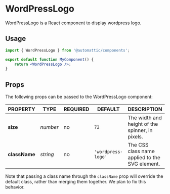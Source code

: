 # WordPressLogo

WordPressLogo is a React component to display wordpress logo.

## Usage

```jsx
import { WordPressLogo } from '@automattic/components';

export default function MyComponent() {
	return <WordPressLogo />;
}
```

## Props

The following props can be passed to the WordPressLogo component:

| PROPERTY      | TYPE     | REQUIRED | DEFAULT            | DESCRIPTION                                     |
| ------------- | -------- | -------- | ------------------ | ----------------------------------------------- |
| **size**      | _number_ | no       | `72`               | The width and height of the spinner, in pixels. |
| **className** | _string_ | no       | `'wordpress-logo'` | The CSS class name applied to the SVG element.  |

Note that passing a class name through the `className` prop will override the default class,
rather than merging them together. We plan to fix this behavior.
